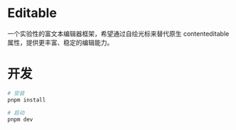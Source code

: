 # Editable

一个实验性的富文本编辑器框架，希望通过自绘光标来替代原生 contenteditable 属性，提供更丰富、稳定的编辑能力。

# 开发

```bash
# 安装
pnpm install

# 启动
pnpm dev

```